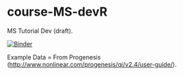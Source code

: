 # course-MS-devR
MS Tutorial Dev (draft).

[![Binder](https://mybinder.org/badge_logo.svg)](https://mybinder.org/v2/gh/tp175/course-MS-devR/master)

Example Data = From Progenesis (http://www.nonlinear.com/progenesis/qi/v2.4/user-guide/).
